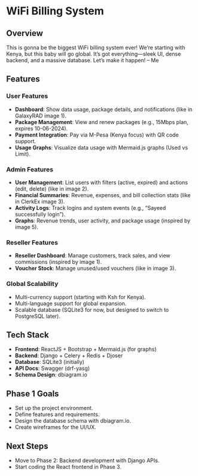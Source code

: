 # WiFi Billing System

## Overview
This is gonna be the biggest WiFi billing system ever! We’re starting with Kenya, but this baby will go global. It’s got everything—sleek UI, dense backend, and a massive database. Let’s make it happen! – Me

## Features
### User Features
- **Dashboard**: Show data usage, package details, and notifications (like in GalaxyRAD image 1).
- **Package Management**: View and renew packages (e.g., 15Mbps plan, expires 10-06-2024).
- **Payment Integration**: Pay via M-Pesa (Kenya focus) with QR code support.
- **Usage Graphs**: Visualize data usage with Mermaid.js graphs (Used vs Limit).

### Admin Features
- **User Management**: List users with filters (active, expired) and actions (edit, delete) (like in image 2).
- **Financial Summaries**: Revenue, expenses, and bill collection stats (like in ClerkEx image 3).
- **Activity Logs**: Track logins and system events (e.g., “Sayeed successfully login”).
- **Graphs**: Revenue trends, user activity, and package usage (inspired by image 5).

### Reseller Features
- **Reseller Dashboard**: Manage customers, track sales, and view commissions (inspired by image 1).
- **Voucher Stock**: Manage unused/used vouchers (like in image 3).

### Global Scalability
- Multi-currency support (starting with Ksh for Kenya).
- Multi-language support for global expansion.
- Scalable database (SQLite3 for now, but designed to switch to PostgreSQL later).

## Tech Stack
- **Frontend**: ReactJS + Bootstrap + Mermaid.js (for graphs)
- **Backend**: Django + Celery + Redis + Djoser
- **Database**: SQLite3 (initially)
- **API Docs**: Swagger (drf-yasg)
- **Schema Design**: dbiagram.io

## Phase 1 Goals
- Set up the project environment.
- Define features and requirements.
- Design the database schema with dbiagram.io.
- Create wireframes for the UI/UX.

## Next Steps
- Move to Phase 2: Backend development with Django APIs.
- Start coding the React frontend in Phase 3.